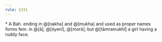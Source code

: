 ```yaml
---
rule: §331
---
```


\* A Bah. ending in @[nakha] and @[mukha] and used as proper names forms fem. in @[ā]; @[śyenī], @[morā]; but @[tāmramukhī] a girl having a ruddy face.